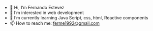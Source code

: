 - 👋 Hi, I’m Fernando Estevez
- 👀 I’m interested in web development
- 🌱 I’m currently learning Java Script, css, html, Reactive components
- 📫 How to reach me: ferme1992@gmail.com

<!---
ferme1992/ferme1992 is a ✨ special ✨ repository because its `README.md` (this file) appears on your GitHub profile.
You can click the Preview link to take a look at your changes.
--->
